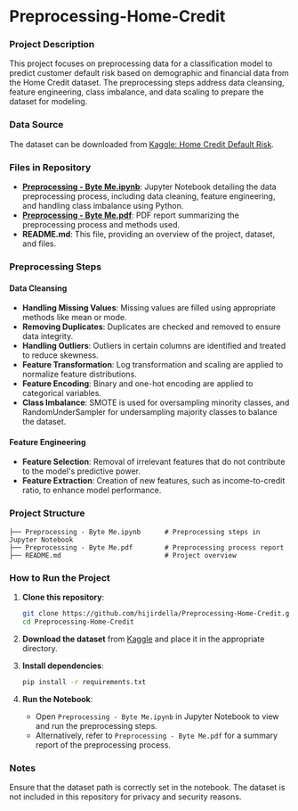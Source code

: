 
# Preprocessing-Home-Credit

### Project Description
This project focuses on preprocessing data for a classification model to predict customer default risk based on demographic and financial data from the Home Credit dataset. The preprocessing steps address data cleansing, feature engineering, class imbalance, and data scaling to prepare the dataset for modeling.

### Data Source
The dataset can be downloaded from [Kaggle: Home Credit Default Risk](https://www.kaggle.com/competitions/home-credit-default-risk/data).

### Files in Repository
- **[Preprocessing - Byte Me.ipynb](https://github.com/hijirdella/Preprocessing-Home-Credit/blob/main/Preprocessing%20-%20Byte%20Me.ipynb)**: Jupyter Notebook detailing the data preprocessing process, including data cleaning, feature engineering, and handling class imbalance using Python.
- **[Preprocessing - Byte Me.pdf](https://github.com/hijirdella/Preprocessing-Home-Credit/blob/main/Preprocessing%20-%20Byte%20Me.pdf)**: PDF report summarizing the preprocessing process and methods used.
- **README.md**: This file, providing an overview of the project, dataset, and files.

### Preprocessing Steps

#### Data Cleansing
- **Handling Missing Values**: Missing values are filled using appropriate methods like mean or mode.
- **Removing Duplicates**: Duplicates are checked and removed to ensure data integrity.
- **Handling Outliers**: Outliers in certain columns are identified and treated to reduce skewness.
- **Feature Transformation**: Log transformation and scaling are applied to normalize feature distributions.
- **Feature Encoding**: Binary and one-hot encoding are applied to categorical variables.
- **Class Imbalance**: SMOTE is used for oversampling minority classes, and RandomUnderSampler for undersampling majority classes to balance the dataset.

#### Feature Engineering
- **Feature Selection**: Removal of irrelevant features that do not contribute to the model's predictive power.
- **Feature Extraction**: Creation of new features, such as income-to-credit ratio, to enhance model performance.

### Project Structure
```
├── Preprocessing - Byte Me.ipynb      # Preprocessing steps in Jupyter Notebook
├── Preprocessing - Byte Me.pdf        # Preprocessing process report
├── README.md                          # Project overview
```

### How to Run the Project

1. **Clone this repository**:
   ```bash
   git clone https://github.com/hijirdella/Preprocessing-Home-Credit.git
   cd Preprocessing-Home-Credit
   ```

2. **Download the dataset** from [Kaggle](https://www.kaggle.com/competitions/home-credit-default-risk/data) and place it in the appropriate directory.

3. **Install dependencies**:
   ```bash
   pip install -r requirements.txt
   ```

4. **Run the Notebook**:
   - Open `Preprocessing - Byte Me.ipynb` in Jupyter Notebook to view and run the preprocessing steps.
   - Alternatively, refer to `Preprocessing - Byte Me.pdf` for a summary report of the preprocessing process.

### Notes
Ensure that the dataset path is correctly set in the notebook. The dataset is not included in this repository for privacy and security reasons.
